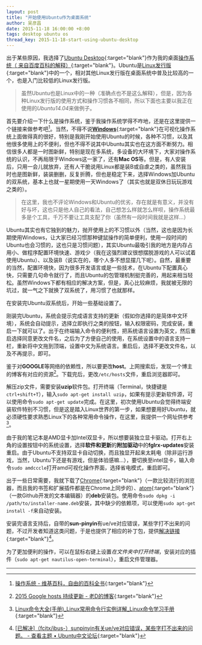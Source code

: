 ```yaml
---
layout: post
title: "开始使用Ubuntu作为桌面系统"
author: 吴彦昌
date: 2015-11-18 16:00:00 +8:00
tags: desktop ubuntu os
thread_key: 2015-11-18-start-using-ubuntu-desktop
---
```


出于某些原因，我选择了[Ubuntu Desktop](http://www.ubuntu.org.cn/download/desktop){:target="blank"}作为我的桌面[操作系统（ 来自百度百科的解释）](http://baike.baidu.com/link?url=d8g_hrzY2cYAaG9OMCb975CGJEMZrDvwhMgzNI3MtdVIYYOjgSbgsirL2qgJNNCOEgqEzI2AjsPy1NSz1I5A4-cdAfWF7BCu3wDQOpFYdhq){:target="blank"}。Ubuntu是[Linux发行版](https://zh.wikipedia.org/wiki/Linux%E5%8F%91%E8%A1%8C%E7%89%88){:target="blank"}中的一个，相对其他Linux发行版在桌面系统中普及比较高的一个，也是入门比较低的Linux发行版。

> 虽然Ubuntu也是Linux中的一种（准确点也不是这么解释），但是，因为各种Linux发行版的使用方式和操作习惯各不相同，所以下面也主要以我正在使用的*Ubuntu14.04*来做例子。

首先要介绍一下什么是操作系统，鉴于我操作系统学得不咋地，还是在这里提供一个链接来做参考吧[^OS_wiki]。当然，不得不说[**Windows**](https://www.microsoft.com/zh-cn/windows/){:target="blank"}在可视化操作系统上面做得真的很好，特别是我刚开始使用Ubuntu的时候，各种不习惯，以及其他很多使用上的不便利，但也不得不说其中Ubuntu其实也在这方面不断努力。相信很多人都是一时图新鲜，特别是现在多系统，多设备的大环境下，大家对操作系统的认识，不再局限于Windows这一家了，还有**Mac OS**等。但是，有人安装后，只用一会儿就放弃，还有人干脆说用Linux都是装B或自虐之类的，虽然我当时也是图新鲜，装装删删，反复折腾，但也是稳定下来，选择Windows加Ubuntu的双系统，基本上也就一星期使用一天Windows了（其实也就是双休日玩玩游戏之类的）。

> 在这里，我也不评论Windows和Ubuntu的优劣，存在就是有意义，并没有好与坏，这也只是他人自己的看法，自己想怎么样就怎么样呗，操作系统最多是个工具，千万不要让工具支配了你（虽然有一段时间我就是这样...）

Ubuntu其实也有它独到的魅力，抛开使用上的不习惯以外（当然，这也是因为长期使用Windows，让大家已经习惯那种键鼠操作的简单便利，使用一段时间的Ubuntu也会习惯的，这也只是习惯问题），其实Ubuntu最吸引我的地方是内存占用小、做程序配置环境快速、游戏少（我在这强烈建议很想摆脱游戏的人可以试着使用Ubuntu）、以及装B（说实在的，哪个人多不想显摆几下呢）。自然，最重要的当然，配置环境快，因为很多开发语言或是一些技术，在Ubuntu下配置真心快，只需要几句命令就行了，而且Ubuntu的包管理机制挺完善的，用起来相当轻松。虽然Windows下都有相应的解决方案，但是，真心比较麻烦，我就被无限的坑过，就一气之下就换了双系统了，用习惯了也就那样。

在安装完Ubuntu双系统后，开始一些基础设置了。

刚装完Ubuntu，系统会提示完成语言支持的更新（假如你选择的是简体中文环境），系统会自动提示，选择立即执行之类的按钮，输入权限密码，完成安装，重启一下就可以了。出于在终端输入命令的便利性，把系统语言设置为英文，然后重启选择同意更改文件名，之后为了方便自己的使用，在系统设置中的语言支持一栏，重新将中文拖到顶端，设置中文为系统语言。重启后，选择不更改文件名，以及不再提示，即可。

鉴于对**GOOGLE**等网络的依赖性，所以要更改**host**。上网搜索后，发现一个博主的博客有对应的资源[^google-hosts]。下载完后，更改`/etc/hosts`文件，重启浏览器即可。

解压zip文件，需要安装**uzip**软件包。打开终端（Terminal，快捷键是`ctrl+shift+T`），输入`sudo apt-get install uzip`，如果有提示更新软件源，可以使用命令`sudo apt-get update`完成。在这里，初次使用Ubuntu会觉得终端安装软件特别不习惯，但是这是踏入Linux世界的第一步，如果想要用好Ubuntu，就必须硬性要求熟悉Linux下的各种常用命令操作，在这里，我提供一个网址供参考[^linux_command]。

由于我的笔记本是AMD显卡加Intel双显卡，所以想要装独立显卡驱动。打开右上角的设置按钮中的系统设置，选择**软件和更新**的**附加驱动**中的**fglrx-updates**安装重启。由于Ubuntu不支持双显卡自动切换，而且独显开起来太耗电（除非运行游戏，当然，Ubuntu下还是有游戏，但是体验感嘛...），要切换至intel显卡，输入命令`sudo amdcccle`打开amd可视化操作界面，选择省电模式，重启即可。

出于一些日常需要，我就下载了[Chrome](https://www.google.com/chrome/browser/desktop/index.html){:target="blank"}（一款比较流行的浏览器，而且我的书签和扩展插件都是在Chrome上同步的）、[atom](https://atom.io/){:target="blank"}（一款Github开发的文本编辑器）的**deb**安装包。使用命令`sudo dpkg -i /path/to/installer-name.deb`安装，其中缺少的依赖项，可以使用`sudo apt-get install -f`来自动安装。

安装完语言支持后，自带的**sun-pinyin**有ue/ve对应错误，某些字打不出来的问题，不过开发者知道这类问题，于是也提供了相应的补丁包，提供[解决链接](http://forum.ubuntu.org.cn/viewtopic.php?t=460618){:target="blank"}[^sun-pinyin]。

为了更加便利的操作，可以在鼠标右键上设置*在文件夹中打开终端*，安装对应的插件（`sudo apt-get nautilus-open-terminal`），重启文件管理器。

------

[^OS_wiki]: [操作系统 - 维基百科，自由的百科全书](https://zh.wikipedia.org/wiki/%E6%93%8D%E4%BD%9C%E7%B3%BB%E7%BB%9F){:target="blank"}
[^google-hosts]: [2015 Google hosts 持续更新 - 老D的博客](http://laod.cn/hosts/2015-google-hosts.html){:target="blank"}
[^linux_command]: [Linux命令大全(手册)_Linux常用命令行实例详解_Linux命令学习手册](http://man.linuxde.net/){:target="blank"}
[^sun-pinyin]: [[已解决]（fcitx/ibus-）sunpinyin有关ue/ve对应错误，某些字打不出来的问题。 - 查看主题 • Ubuntu中文论坛](http://forum.ubuntu.org.cn/viewtopic.php?t=460618){:target="blank"}

